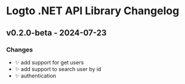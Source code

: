 # Logto .NET API Library Changelog

## v0.2.0-beta - 2024-07-23

### Changes
* :sparkles: add support for get users 
* :sparkles: add support to search user by id
* :sparkles: authentication  
